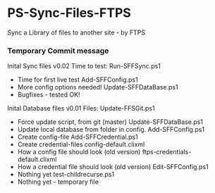 # PS-Sync-Files-FTPS
Sync a Library of files to another site - by FTPS


### Temporary Commit message
Inital Sync files v0.02
Time to test:
Run-SFFSync.ps1
- Time for first live test
Add-SFFConfig.ps1
- More config options needed!
Update-SFFDataBase.ps1
- Bugfixes - tested OK!

Inital Database files v0.01
Files:
Update-FFSGit.ps1
- Force update script, from git (master)
Update-SFFDataBase.ps1
- Update local database from folder in config.
Add-SFFConfig.ps1
- Create config-file
Add-SFFCredential.ps1
- Create credential-files
config-default.clixml
- How a config file should look (old version)
ftps-credentials-default.clixml
- How a credential file should look (old version)
Edit-SFFConfig.ps1
- Nothing yet
test-childrecurse.ps1
- Nothing yet - temporary file
